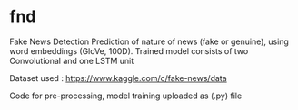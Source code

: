 # fnd
Fake News Detection
Prediction of nature of news (fake or genuine), using word embeddings (GloVe, 100D). Trained model consists of two Convolutional and one LSTM unit

Dataset used : https://www.kaggle.com/c/fake-news/data

Code for pre-processing, model training uploaded as (.py) file
